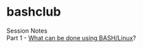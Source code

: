# bashclub
Session Notes  
Part 1 - [What can be done using BASH/Linux](https://github.com/pulsar17/bashclub/blob/master/Part_1.md)?
